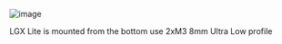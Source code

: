 ![image](https://user-images.githubusercontent.com/37383368/146994347-1f3f2933-bd76-47e2-b744-58d42619009e.png)

LGX Lite is mounted from the bottom use 2xM3 8mm Ultra Low profile

